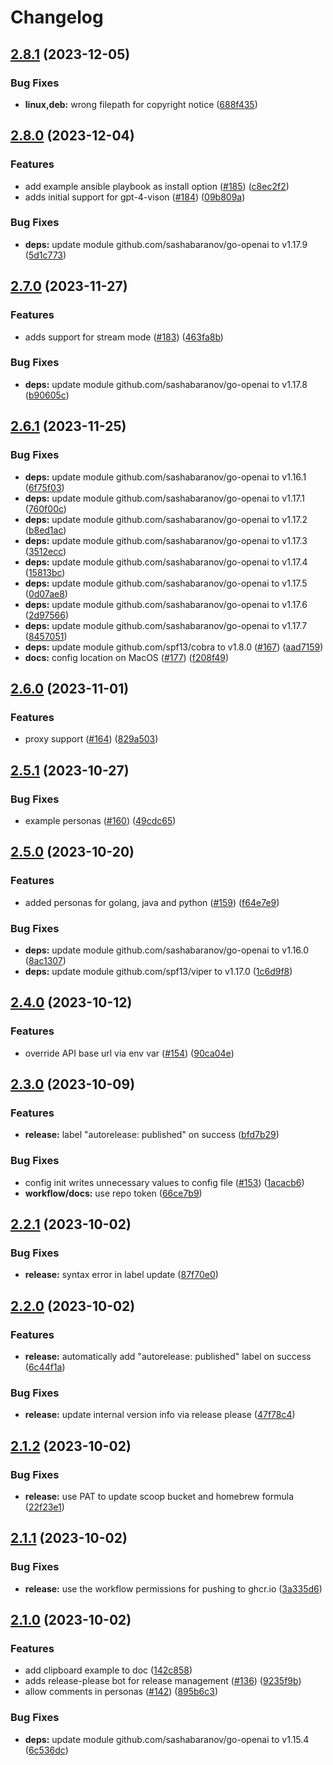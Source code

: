 # Changelog

## [2.8.1](https://github.com/tbckr/sgpt/compare/v2.8.0...v2.8.1) (2023-12-05)


### Bug Fixes

* **linux,deb:** wrong filepath for copyright notice ([688f435](https://github.com/tbckr/sgpt/commit/688f43514913f2e6e6fe84ff6801c765c6bac02e))

## [2.8.0](https://github.com/tbckr/sgpt/compare/v2.7.0...v2.8.0) (2023-12-04)


### Features

* add example ansible playbook as install option ([#185](https://github.com/tbckr/sgpt/issues/185)) ([c8ec2f2](https://github.com/tbckr/sgpt/commit/c8ec2f26b442458579fd350a52d832d5b582e9fa))
* adds initial support for gpt-4-vison ([#184](https://github.com/tbckr/sgpt/issues/184)) ([09b809a](https://github.com/tbckr/sgpt/commit/09b809a408f4da0d7c06b26d61a4a21674881c81))


### Bug Fixes

* **deps:** update module github.com/sashabaranov/go-openai to v1.17.9 ([5d1c773](https://github.com/tbckr/sgpt/commit/5d1c773a9b7a6bc8f2b3305bad8355497974e6fd))

## [2.7.0](https://github.com/tbckr/sgpt/compare/v2.6.1...v2.7.0) (2023-11-27)


### Features

* adds support for stream mode ([#183](https://github.com/tbckr/sgpt/issues/183)) ([463fa8b](https://github.com/tbckr/sgpt/commit/463fa8ba45392064f725cad20af2bf06ddbdb424))


### Bug Fixes

* **deps:** update module github.com/sashabaranov/go-openai to v1.17.8 ([b90605c](https://github.com/tbckr/sgpt/commit/b90605cbe9dde8ffe7f68bb264f2d878184ef060))

## [2.6.1](https://github.com/tbckr/sgpt/compare/v2.6.0...v2.6.1) (2023-11-25)


### Bug Fixes

* **deps:** update module github.com/sashabaranov/go-openai to v1.16.1 ([6f75f03](https://github.com/tbckr/sgpt/commit/6f75f03955b92a961232b6abfca3990d2015ce7b))
* **deps:** update module github.com/sashabaranov/go-openai to v1.17.1 ([760f00c](https://github.com/tbckr/sgpt/commit/760f00cb03be2d6024cbefda78a33038fabf0622))
* **deps:** update module github.com/sashabaranov/go-openai to v1.17.2 ([b8ed1ac](https://github.com/tbckr/sgpt/commit/b8ed1ac79cf0fd119d0da4aa9618e4455d89d7dc))
* **deps:** update module github.com/sashabaranov/go-openai to v1.17.3 ([3512ecc](https://github.com/tbckr/sgpt/commit/3512ecc6fa55adbd4d6fb1fd5ce721f3049ad616))
* **deps:** update module github.com/sashabaranov/go-openai to v1.17.4 ([15813bc](https://github.com/tbckr/sgpt/commit/15813bc509ad954e083bf72e91aebb86e389619d))
* **deps:** update module github.com/sashabaranov/go-openai to v1.17.5 ([0d07ae8](https://github.com/tbckr/sgpt/commit/0d07ae88f3b8c3c8beaa230fbf5b9910565c7810))
* **deps:** update module github.com/sashabaranov/go-openai to v1.17.6 ([2d97566](https://github.com/tbckr/sgpt/commit/2d97566309f6e4fe9ce3588687cc485362f84f42))
* **deps:** update module github.com/sashabaranov/go-openai to v1.17.7 ([8457051](https://github.com/tbckr/sgpt/commit/845705103ee6602f03feb44046aff26560b664bf))
* **deps:** update module github.com/spf13/cobra to v1.8.0 ([#167](https://github.com/tbckr/sgpt/issues/167)) ([aad7159](https://github.com/tbckr/sgpt/commit/aad71592aae3439dac456921db5886ec3790173e))
* **docs:** config location on MacOS ([#177](https://github.com/tbckr/sgpt/issues/177)) ([f208f49](https://github.com/tbckr/sgpt/commit/f208f491730abf3ac66767e25e30efa0974733f8))

## [2.6.0](https://github.com/tbckr/sgpt/compare/v2.5.1...v2.6.0) (2023-11-01)


### Features

* proxy support ([#164](https://github.com/tbckr/sgpt/issues/164)) ([829a503](https://github.com/tbckr/sgpt/commit/829a503333d59a678af9b6fb1e672c4262136e88))

## [2.5.1](https://github.com/tbckr/sgpt/compare/v2.5.0...v2.5.1) (2023-10-27)


### Bug Fixes

* example personas ([#160](https://github.com/tbckr/sgpt/issues/160)) ([49cdc65](https://github.com/tbckr/sgpt/commit/49cdc6523949f390c720d829a0b35d1b5b62baee))

## [2.5.0](https://github.com/tbckr/sgpt/compare/v2.4.0...v2.5.0) (2023-10-20)


### Features

* added personas for golang, java and python ([#159](https://github.com/tbckr/sgpt/issues/159)) ([f64e7e9](https://github.com/tbckr/sgpt/commit/f64e7e9efe0e2f2ebbc7f6e24ae167f583829481))


### Bug Fixes

* **deps:** update module github.com/sashabaranov/go-openai to v1.16.0 ([8ac1307](https://github.com/tbckr/sgpt/commit/8ac13076b2efec1c416f90f292a3882a2e359704))
* **deps:** update module github.com/spf13/viper to v1.17.0 ([1c6d9f8](https://github.com/tbckr/sgpt/commit/1c6d9f8f3ab8658c8e2bcde363fc722e6e825630))

## [2.4.0](https://github.com/tbckr/sgpt/compare/v2.3.0...v2.4.0) (2023-10-12)


### Features

* override API base url via env var ([#154](https://github.com/tbckr/sgpt/issues/154)) ([90ca04e](https://github.com/tbckr/sgpt/commit/90ca04e71a43edae0b0b89c043c2f74aab031c0a))

## [2.3.0](https://github.com/tbckr/sgpt/compare/v2.2.1...v2.3.0) (2023-10-09)


### Features

* **release:** label "autorelease: published" on success ([bfd7b29](https://github.com/tbckr/sgpt/commit/bfd7b295ba9c21c969a7dd91378b8aaf0c46434d))


### Bug Fixes

* config init writes unnecessary values to config file ([#153](https://github.com/tbckr/sgpt/issues/153)) ([1acacb6](https://github.com/tbckr/sgpt/commit/1acacb6a2be258932cf174a251476749b7cb2f7b))
* **workflow/docs:** use repo token ([66ce7b9](https://github.com/tbckr/sgpt/commit/66ce7b98e8d6ddd3bf2157416d21920b3f620f7d))

## [2.2.1](https://github.com/tbckr/sgpt/compare/v2.2.0...v2.2.1) (2023-10-02)


### Bug Fixes

* **release:** syntax error in label update ([87f70e0](https://github.com/tbckr/sgpt/commit/87f70e07642497b9a8f9b6bdb2e353bf9452c221))

## [2.2.0](https://github.com/tbckr/sgpt/compare/v2.1.2...v2.2.0) (2023-10-02)


### Features

* **release:** automatically add "autorelease: published" label on success ([6c44f1a](https://github.com/tbckr/sgpt/commit/6c44f1ad6d9695803ea9ec7361fbafc459e75626))


### Bug Fixes

* **release:** update internal version info via release please ([47f78c4](https://github.com/tbckr/sgpt/commit/47f78c4add36993f1e2cde22a8f60dfcb776a6ba))

## [2.1.2](https://github.com/tbckr/sgpt/compare/v2.1.1...v2.1.2) (2023-10-02)


### Bug Fixes

* **release:** use PAT to update scoop bucket and homebrew formula ([22f23e1](https://github.com/tbckr/sgpt/commit/22f23e10ec751e874adc72c5dc63819005380f2d))

## [2.1.1](https://github.com/tbckr/sgpt/compare/v2.1.0...v2.1.1) (2023-10-02)


### Bug Fixes

* **release:** use the workflow permissions for pushing to ghcr.io ([3a335d6](https://github.com/tbckr/sgpt/commit/3a335d6589d84abc76507e68524f19a7fca3cfee))

## [2.1.0](https://github.com/tbckr/sgpt/compare/v2.0.0...v2.1.0) (2023-10-02)


### Features

* add clipboard example to doc ([142c858](https://github.com/tbckr/sgpt/commit/142c858442b260fce242776c74b09afbba2b5ed3))
* adds release-please bot for release management ([#136](https://github.com/tbckr/sgpt/issues/136)) ([9235f9b](https://github.com/tbckr/sgpt/commit/9235f9b197f3ccddb7901632246c05d6d03afc0e))
* allow comments in personas ([#142](https://github.com/tbckr/sgpt/issues/142)) ([895b6c3](https://github.com/tbckr/sgpt/commit/895b6c347e379fdff0c9a0d700847c07877a15e1))


### Bug Fixes

* **deps:** update module github.com/sashabaranov/go-openai to v1.15.4 ([6c536dc](https://github.com/tbckr/sgpt/commit/6c536dc99616db504b580b81e2596ece75c65ea3))
